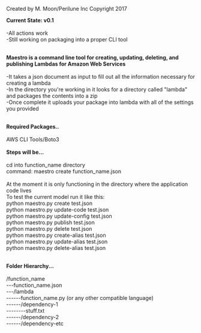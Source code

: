 
Created by M. Moon/Perilune Inc Copyright 2017<br>

<b>Current State: v0.1</b><br>
<br>
-All actions work<br>
-Still working on packaging into a proper CLI tool<br>
<br>

<b>Maestro is a command line tool for creating, updating, deleting, and publishing Lambdas for Amazon Web Services</b><br>
<br>
-It takes a json document as input to fill out all the information necessary for creating a lambda<br>
-In the directory you're working in it looks for a directory called "lambda" and packages the contents into a zip<br>
-Once complete it uploads your package into lambda with all of the settings you provided<br>
<br>

<b>Required Packages..</b><br>
<br>
AWS CLI Tools/Boto3<br>
<br>
<b>Steps will be...</b><br>
<br>
cd into function_name directory<br>
command: maestro create function_name.json<br>
<br>
At the moment it is only functioning in the directory where the application code lives<br>
To test the current model run it like this:<br>
python maestro.py create test.json<br>
python maestro.py update-code test.json<br>
python maestro.py update-config test.json<br>
python maestro.py publish test.json<br>
python maestro.py delete test.json<br>
python maestro.py create-alias test.json<br>
python maestro.py update-alias test.json<br>
python maestro.py delete-alias test.json<br>
<br>

<b>Folder Hierarchy...</b><br>
<br>
/function_name<br>
---function_name.json<br>
---/lambda<br>
------function_name.py (or any other compatible language)<br>
------/dependency-1<br>
--------stuff.txt<br>
------/dependency-2<br>
------/dependency-etc<br>
